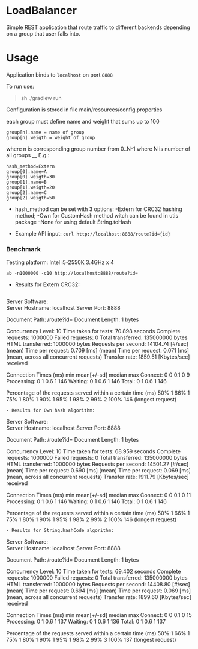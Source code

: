 # LoadBalancer
Simple REST application that route traffic to different backends depending on a group that user falls into.

# Usage
Application binds to ``localhost`` on port ``8888``

To run use:
> sh
>	 ./gradlew run
>

 
Configuration is stored in file main/resources/config.properties 

each group must define name and weight that sums up to 100  

```
group[n].name = name of group
group[n].weigth = weight of group
```
where n is corresponding group number from 0..N-1 where N is number of all groups __
E.g.:

  ```
hash_method=Extern
group[0].name=A
group[0].weigth=30
group[1].name=B
group[1].weigth=20
group[2].name=C
group[2].weigth=50

  ```
-  hash_method can be set with 3 options:
  -Extern for CRC32 hashing method;
  -Own for CustomHash method witch can be found in utis package
  -None for using default String.toHash
  
-  Example API input:
  ``` curl http://localhost:8888/route?id={id} ```

### Benchmark

Testing platform: Intel i5-2550K 3.4GHz x 4


 ``ab -n1000000 -c10 http://localhost:8888/route?id= ``
 
 - Results for Extern CRC32:
   ```
 Server Software:        
Server Hostname:        localhost
Server Port:            8888

Document Path:          /route?id=
Document Length:        1 bytes

Concurrency Level:      10
Time taken for tests:   70.898 seconds
Complete requests:      1000000
Failed requests:        0
Total transferred:      135000000 bytes
HTML transferred:       1000000 bytes
Requests per second:    14104.74 [#/sec] (mean)
Time per request:       0.709 [ms] (mean)
Time per request:       0.071 [ms] (mean, across all concurrent requests)
Transfer rate:          1859.51 [Kbytes/sec] received

Connection Times (ms)
              min  mean[+/-sd] median   max
Connect:        0    0   0.1      0       9
Processing:     0    1   0.6      1     146
Waiting:        0    1   0.6      1     146
Total:          0    1   0.6      1     146

Percentage of the requests served within a certain time (ms)
  50%      1
  66%      1
  75%      1
  80%      1
  90%      1
  95%      1
  98%      2
  99%      2
 100%    146 (longest request)
  ```
- Results for Own hash algorithm:
  ```
Server Software:        
Server Hostname:        localhost
Server Port:            8888

Document Path:          /route?id=
Document Length:        1 bytes

Concurrency Level:      10
Time taken for tests:   68.959 seconds
Complete requests:      1000000
Failed requests:        0
Total transferred:      135000000 bytes
HTML transferred:       1000000 bytes
Requests per second:    14501.27 [#/sec] (mean)
Time per request:       0.690 [ms] (mean)
Time per request:       0.069 [ms] (mean, across all concurrent requests)
Transfer rate:          1911.79 [Kbytes/sec] received

Connection Times (ms)
              min  mean[+/-sd] median   max
Connect:        0    0   0.1      0      11
Processing:     0    1   0.6      1     146
Waiting:        0    1   0.6      1     146
Total:          0    1   0.6      1     146

Percentage of the requests served within a certain time (ms)
  50%      1
  66%      1
  75%      1
  80%      1
  90%      1
  95%      1
  98%      2
  99%      2
 100%    146 (longest request)
   ```
- Results for String.hashCode algorithm:
  ```
Server Software:        
Server Hostname:        localhost
Server Port:            8888

Document Path:          /route?id=
Document Length:        1 bytes

Concurrency Level:      10
Time taken for tests:   69.402 seconds
Complete requests:      1000000
Failed requests:        0
Total transferred:      135000000 bytes
HTML transferred:       1000000 bytes
Requests per second:    14408.80 [#/sec] (mean)
Time per request:       0.694 [ms] (mean)
Time per request:       0.069 [ms] (mean, across all concurrent requests)
Transfer rate:          1899.60 [Kbytes/sec] received

Connection Times (ms)
              min  mean[+/-sd] median   max
Connect:        0    0   0.1      0      15
Processing:     0    1   0.6      1     137
Waiting:        0    1   0.6      1     136
Total:          0    1   0.6      1     137

Percentage of the requests served within a certain time (ms)
  50%      1
  66%      1
  75%      1
  80%      1
  90%      1
  95%      1
  98%      2
  99%      3
 100%    137 (longest request)

  ```
